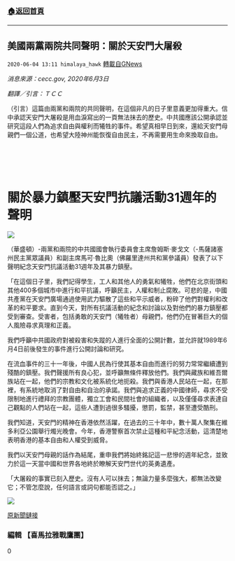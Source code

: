 ###  [:house:返回首頁](https://github.com/ourhimalayas/txt)
---

## 美國兩黨兩院共同聲明：關於天安門大屠殺
`2020-06-04 13:11 himalaya_hawk` [轉載自GNews](https://gnews.org/zh-hant/222721/)

*消息來源：cecc.gov, 2020年6月3日*

*翻譯／引言：ＴＣＣ*

（引言）這篇由兩黨和兩院的共同聲明，在這個非凡的日子里意義更加得重大。信中承認天安門大屠殺是用血淚寫出的一頁無法抹去的歷史。中共國應該公開承認並研究這段人們為追求自由與權利而犧牲的事件。希望真相早日到來，還給天安門母親們一個公道，也希望大陸神州能恢復自由民主，不再需要用生命來換取自由。

#  

# **關於暴力鎮壓天安門抗議活動31週年的聲明**

![](https://s3.amazonaws.com/gnews-media-offload/wp-content/uploads/2020/06/04121129/64a96231-527c-41c9-ab2a-256860deb28b_cx0_cy5_cw0_w408_r1_s.jpg)

（華盛頓）-兩黨和兩院的中共國國會執行委員會主席詹姆斯·麥戈文（-馬薩諸塞州民主黨眾議員）和副主席馬可·魯比奧（佛羅里達州共和黨參議員）發表了以下聲明紀念天安門抗議活動31週年及其暴力鎮壓。

「在這個日子里，我們記得學生，工人和其他人的勇氣和犧牲，他們在北京街頭和其他400多個城市中進行和平抗議，呼籲民主，人權和制止腐敗。可悲的是，中國共產黨在天安門廣場通過使用武力驅散了這些和平示威者，粉碎了他們對權利和改革的和平要求。直到今天，對所有抗議活動的紀念和討論以及對他們的暴力鎮壓都受到審查。受害者，包括勇敢的天安門（犧牲者）母親們，他們仍在冒著巨大的個人風險尋求真理和正義。

我們呼籲中共國政府對被殺害和失蹤的人進行全面的公開計數，並允許就1989年6月4日前後發生的事件進行公開討論和研究。

在流血事件的三十一年後，中國人民為行使其基本自由而進行的努力常常繼續遭到殘酷的鎮壓。我們聲援所有良心犯，並呼籲無條件釋放他們。我們與藏族和維吾爾族站在一起，他們的宗教和文化被系統化地扼殺。我們與香港人民站在一起，在那裡，有系統地取消了對自由和自治的承諾。我們與追求正義的中國律師，尋求不受限制地進行禮拜的宗教團體，獨立工會和民間社會的組織者，以及僅僅尋求表達自己觀點的人們站在一起，這些人遭到過很多騷擾，懲罰，監禁，甚至遭受酷刑。

我們知道，天安門的精神在香港依然活躍，在過去的三十年中，數十萬人聚集在維多利亞公園舉行燭光晚會。今年，香港警察首次禁止這種和平紀念活動，這清楚地表明香港的基本自由和人權受到威脅。

我們以天安門母親的話作為結尾，重申我們將始終銘記這一悲慘的週年紀念，並致力於這一天當中國和世界各地終於瞭解天安門世代的英勇遺產。

「大屠殺的事實已刻入歷史。沒有人可以抹去；無論力量多麼強大，都無法改變它；不管怎麼說，任何語言或詞句都能否認之。」

![](https://s3.amazonaws.com/gnews-media-offload/wp-content/uploads/2020/06/04085141/64-1.png)

[原新聞鏈接](https://www.cecc.gov/media-center/press-releases/statement-on-the-31st-anniversary-of-the-violent-repression-of-the)

### **編輯 【喜馬拉雅戰鷹團】**



0
